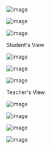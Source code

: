 ![image](https://github.com/user-attachments/assets/18f9a7e8-542e-43dc-a2c3-24728d325a88)

![image](https://github.com/user-attachments/assets/b7cc8887-f335-4687-9a2b-f793cdaa394b)

![image](https://github.com/user-attachments/assets/c179ea1f-7247-44c8-a4ab-19f31ec2904d)

Student's View

![image](https://github.com/user-attachments/assets/96185a26-e5f2-48b8-a974-7ec519610317)

![image](https://github.com/user-attachments/assets/8416aea9-69ac-4df3-ace0-afeedf8ee60c)

![image](https://github.com/user-attachments/assets/7c0703ed-0565-4914-8576-d2efe8fe63ad)

Teacher's View

![image](https://github.com/user-attachments/assets/28f7df3a-f22c-4b80-b7bd-7974a604d7e7)

![image](https://github.com/user-attachments/assets/0461ff65-6a61-42b3-9a85-49f709c26a34)

![image](https://github.com/user-attachments/assets/ceec5bf3-118b-4c84-9e07-08dcd4f66540)

![image](https://github.com/user-attachments/assets/b33b817c-b411-4273-87a9-c9ad4250c6dc)
